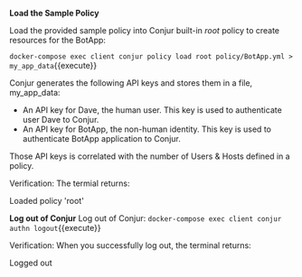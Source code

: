 **Load the Sample Policy**

Load the provided sample policy into Conjur built-in *root* policy to create resources for the BotApp:

`docker-compose exec client conjur policy load root policy/BotApp.yml > my_app_data`{{execute}}

Conjur generates the following API keys and stores them in a file, my_app_data:
* An API key for Dave, the human user. This key is used to authenticate user Dave to Conjur.
* An API key for BotApp, the non-human identity. This key is used to authenticate BotApp application to Conjur.

Those API keys is correlated with the number of Users & Hosts defined in a policy.

Verification:
The termial returns:

Loaded policy 'root'

**Log out of Conjur**
Log out of Conjur:
`docker-compose exec client conjur authn logout`{{execute}}

Verification:
When you successfully log out, the terminal returns:

Logged out